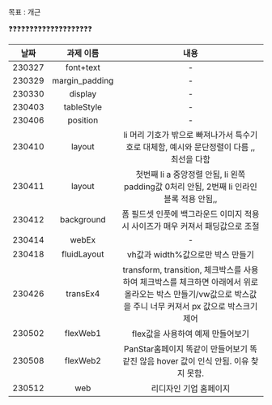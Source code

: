 목표 : 개근

:question::question::question::question::question::question::question::question::question::question::question::question::question::question::question::question::question::question::question::question:

날짜 | 과제 이름 | 내용
| :---:  |      :---:     | :---: |
| 230327 | font+text      | -     |
| 230329 | margin_padding | -     |
| 230330 | display        | -     |
| 230403 | tableStyle     | -     |
| 230406 | position       | -     |
| 230410 | layout         | li 머리 기호가 밖으로 빠져나가서 특수기호로 대체함, 예시와 문단정렬이 다름 ,, 최선을 다함|
| 230411 | layout         | 첫번째 li a 중앙정렬 안됨, li 왼쪽 padding값 0처리 안됨, 2번째 li 인라인블록 적용 안됨,,|
| 230412 | background     |폼 필드셋 인풋에 백그라운드 이미지 적용시 사이즈가 매우 커져서 패딩값으로 조절|
| 230414 | webEx          |-       |
| 230418 | fluidLayout    |vh값과 width%값으로만 박스 만들기|
| 230426 | transEx4       |transform, transition, 체크박스를 사용하여 체크박스를 체크하면 아래에서 위로 올라오는 박스 만들기/vw값으로 박스값을 주니 너무 커져서 px 값으로 박스크기 제어|
| 230502 | flexWeb1       |flex값을 사용하여 예제 만들어보기|
| 230508 | flexWeb2       |PanStar홈페이지 똑같이 만들어보기 똑같진 않음 hover 값이 인식 안됨. 이유 찾지 못함.|
| 230512 | web              |리디자인 기업 홈페이지|
